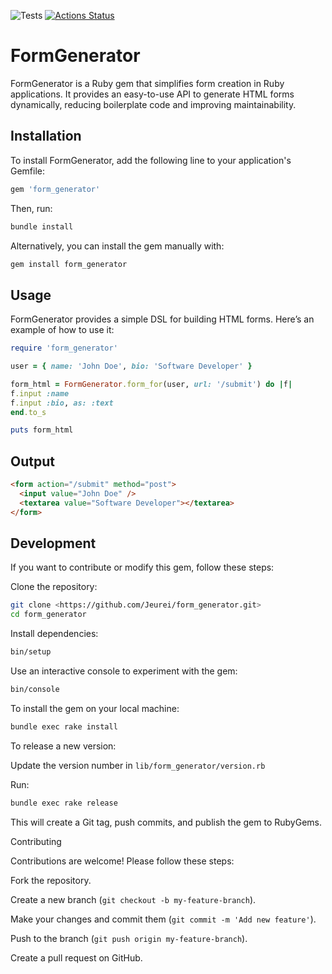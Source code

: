 ![Tests](https://github.com/Jeurei/rails-project-63/actions/workflows/lint.yml/badge.svg) [![Actions Status](https://github.com/Jeurei/rails-project-63/actions/workflows/hexlet-check.yml/badge.svg)](https://github.com/Jeurei/rails-project-63/actions)

# FormGenerator

FormGenerator is a Ruby gem that simplifies form creation in Ruby applications. It provides an easy-to-use API to generate HTML forms dynamically, reducing boilerplate code and improving maintainability.

## Installation

To install FormGenerator, add the following line to your application's Gemfile:

```ruby
gem 'form_generator'
```

Then, run:

```bash
bundle install
```

Alternatively, you can install the gem manually with:

```bash
gem install form_generator
```

## Usage

FormGenerator provides a simple DSL for building HTML forms. Here’s an example of how to use it:

```ruby
require 'form_generator'

user = { name: 'John Doe', bio: 'Software Developer' }

form_html = FormGenerator.form_for(user, url: '/submit') do |f|
f.input :name
f.input :bio, as: :text
end.to_s

puts form_html
```

## Output

```html
<form action="/submit" method="post">
  <input value="John Doe" />
  <textarea value="Software Developer"></textarea>
</form>
```

## Development

If you want to contribute or modify this gem, follow these steps:

Clone the repository:

```bash
git clone <https://github.com/Jeurei/form_generator.git>
cd form_generator
```

Install dependencies:

```bash
bin/setup
```

Use an interactive console to experiment with the gem:

```bash
bin/console
```

To install the gem on your local machine:

```bash
bundle exec rake install
```

To release a new version:

Update the version number in `lib/form_generator/version.rb`

Run:

```bash
bundle exec rake release
```

This will create a Git tag, push commits, and publish the gem to RubyGems.

Contributing

Contributions are welcome! Please follow these steps:

Fork the repository.

Create a new branch (`git checkout -b my-feature-branch`).

Make your changes and commit them (`git commit -m 'Add new feature'`).

Push to the branch (`git push origin my-feature-branch`).

Create a pull request on GitHub.
